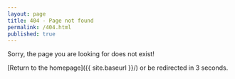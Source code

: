 ```yaml
---
layout: page
title: 404 - Page not found
permalink: /404.html
published: true
---
```


Sorry, the page you are looking for does not exist!

[Return to the homepage]({{ site.baseurl }}/) or be redirected in 3 seconds.

